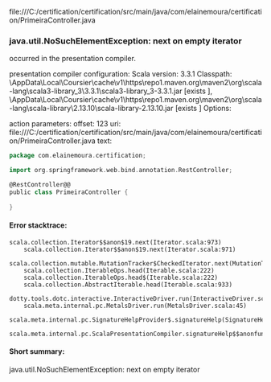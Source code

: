 file:///C:/certification/certification/src/main/java/com/elainemoura/certification/PrimeiraController.java
### java.util.NoSuchElementException: next on empty iterator

occurred in the presentation compiler.

presentation compiler configuration:
Scala version: 3.3.1
Classpath:
<HOME>\AppData\Local\Coursier\cache\v1\https\repo1.maven.org\maven2\org\scala-lang\scala3-library_3\3.3.1\scala3-library_3-3.3.1.jar [exists ], <HOME>\AppData\Local\Coursier\cache\v1\https\repo1.maven.org\maven2\org\scala-lang\scala-library\2.13.10\scala-library-2.13.10.jar [exists ]
Options:



action parameters:
offset: 123
uri: file:///C:/certification/certification/src/main/java/com/elainemoura/certification/PrimeiraController.java
text:
```scala
package com.elainemoura.certification;

import org.springframework.web.bind.annotation.RestController;

@RestController@@
public class PrimeiraController {
    
}

```



#### Error stacktrace:

```
scala.collection.Iterator$$anon$19.next(Iterator.scala:973)
	scala.collection.Iterator$$anon$19.next(Iterator.scala:971)
	scala.collection.mutable.MutationTracker$CheckedIterator.next(MutationTracker.scala:76)
	scala.collection.IterableOps.head(Iterable.scala:222)
	scala.collection.IterableOps.head$(Iterable.scala:222)
	scala.collection.AbstractIterable.head(Iterable.scala:933)
	dotty.tools.dotc.interactive.InteractiveDriver.run(InteractiveDriver.scala:168)
	scala.meta.internal.pc.MetalsDriver.run(MetalsDriver.scala:45)
	scala.meta.internal.pc.SignatureHelpProvider$.signatureHelp(SignatureHelpProvider.scala:40)
	scala.meta.internal.pc.ScalaPresentationCompiler.signatureHelp$$anonfun$1(ScalaPresentationCompiler.scala:398)
```
#### Short summary: 

java.util.NoSuchElementException: next on empty iterator